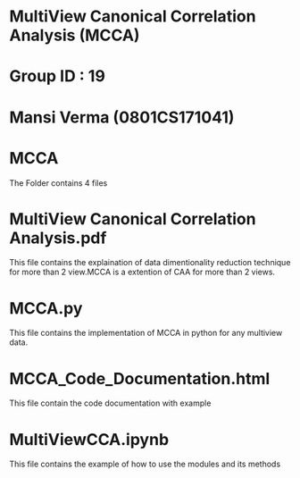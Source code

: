 # **MultiView Canonical Correlation Analysis (MCCA)**
# Group ID : 19
# Mansi Verma (0801CS171041)

# MCCA

The Folder contains 4 files

# MultiView Canonical Correlation Analysis.pdf

This file contains the explaination of data dimentionality reduction technique for more than 2 view.MCCA is a extention of CAA for more than 2 views.

# MCCA.py

This file contains the implementation of MCCA in python for any multiview data.

# MCCA_Code_Documentation.html

This file contain the code documentation with example

# MultiViewCCA.ipynb

This file contains the example of how to use the modules and its methods